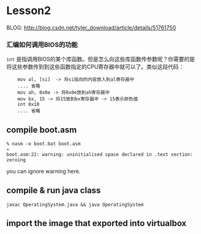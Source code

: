 # Lesson2
BLOG: http://blog.csdn.net/tyler_download/article/details/51761750

### 汇编如何调用BIOS的功能
`int` 是指调用BIOS的某个库函数。但是怎么向这些库函数传参数呢？你需要的是将这些参数传到到这些函数指定的CPU寄存器中就可以了。类似这段代码：

```
    mov al, [si]  -> 将si指向的内容放入到al寄存器中
    .... 省略
    mov ah, 0x0e -> 将0x0e放到ah寄存器中
    mov bx, 15 -> 将15放到bx寄存器中 -> 15表示颜色值
    int 0x10
    .... 省略
```

## compile boot.asm
```
% nasm -o boot.bat boot.asm                                                           ✭
boot.asm:22: warning: uninitialised space declared in .text section: zeroing
```
you can ignore warning here.

## compile & run java class

```shell
javac OperatingSystem.java && java OperatingSystem
```

## import the image that exported into virtualbox 

